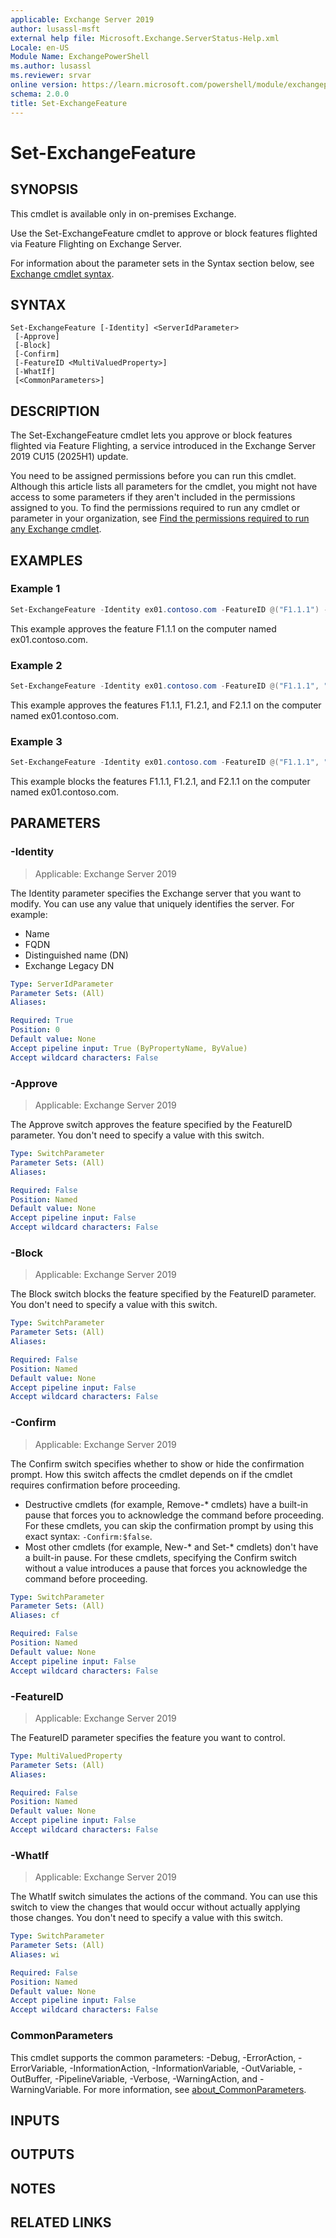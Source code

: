 ```yaml
---
applicable: Exchange Server 2019
author: lusassl-msft
external help file: Microsoft.Exchange.ServerStatus-Help.xml
Locale: en-US
Module Name: ExchangePowerShell
ms.author: lusassl
ms.reviewer: srvar
online version: https://learn.microsoft.com/powershell/module/exchangepowershell/set-exchangefeature
schema: 2.0.0
title: Set-ExchangeFeature
---
```


# Set-ExchangeFeature

## SYNOPSIS
This cmdlet is available only in on-premises Exchange.

Use the Set-ExchangeFeature cmdlet to approve or block features flighted via Feature Flighting on Exchange Server.

For information about the parameter sets in the Syntax section below, see [Exchange cmdlet syntax](https://learn.microsoft.com/powershell/exchange/exchange-cmdlet-syntax).

## SYNTAX

```
Set-ExchangeFeature [-Identity] <ServerIdParameter>
 [-Approve]
 [-Block]
 [-Confirm]
 [-FeatureID <MultiValuedProperty>]
 [-WhatIf]
 [<CommonParameters>]
```

## DESCRIPTION
The Set-ExchangeFeature cmdlet lets you approve or block features flighted via Feature Flighting, a service introduced in the Exchange Server 2019 CU15 (2025H1) update.

You need to be assigned permissions before you can run this cmdlet. Although this article lists all parameters for the cmdlet, you might not have access to some parameters if they aren't included in the permissions assigned to you. To find the permissions required to run any cmdlet or parameter in your organization, see [Find the permissions required to run any Exchange cmdlet](https://learn.microsoft.com/powershell/exchange/find-exchange-cmdlet-permissions).

## EXAMPLES

### Example 1
```powershell
Set-ExchangeFeature -Identity ex01.contoso.com -FeatureID @("F1.1.1") -Approve
```

This example approves the feature F1.1.1 on the computer named ex01.contoso.com.

### Example 2
```powershell
Set-ExchangeFeature -Identity ex01.contoso.com -FeatureID @("F1.1.1", "F1.2.1", "F2.1.1") -Approve
```

This example approves the features F1.1.1, F1.2.1, and F2.1.1 on the computer named ex01.contoso.com.

### Example 3
```powershell
Set-ExchangeFeature -Identity ex01.contoso.com -FeatureID @("F1.1.1", "F1.2.1", "F2.1.1") -Block
```

This example blocks the features F1.1.1, F1.2.1, and F2.1.1 on the computer named ex01.contoso.com.

## PARAMETERS

### -Identity

> Applicable: Exchange Server 2019

The Identity parameter specifies the Exchange server that you want to modify. You can use any value that uniquely identifies the server. For example:

- Name
- FQDN
- Distinguished name (DN)
- Exchange Legacy DN

```yaml
Type: ServerIdParameter
Parameter Sets: (All)
Aliases:

Required: True
Position: 0
Default value: None
Accept pipeline input: True (ByPropertyName, ByValue)
Accept wildcard characters: False
```

### -Approve

> Applicable: Exchange Server 2019

The Approve switch approves the feature specified by the FeatureID parameter. You don't need to specify a value with this switch.

```yaml
Type: SwitchParameter
Parameter Sets: (All)
Aliases:

Required: False
Position: Named
Default value: None
Accept pipeline input: False
Accept wildcard characters: False
```

### -Block

> Applicable: Exchange Server 2019

The Block switch blocks the feature specified by the FeatureID parameter. You don't need to specify a value with this switch.

```yaml
Type: SwitchParameter
Parameter Sets: (All)
Aliases:

Required: False
Position: Named
Default value: None
Accept pipeline input: False
Accept wildcard characters: False
```

### -Confirm

> Applicable: Exchange Server 2019

The Confirm switch specifies whether to show or hide the confirmation prompt. How this switch affects the cmdlet depends on if the cmdlet requires confirmation before proceeding.

- Destructive cmdlets (for example, Remove-\* cmdlets) have a built-in pause that forces you to acknowledge the command before proceeding. For these cmdlets, you can skip the confirmation prompt by using this exact syntax: `-Confirm:$false`.
- Most other cmdlets (for example, New-\* and Set-\* cmdlets) don't have a built-in pause. For these cmdlets, specifying the Confirm switch without a value introduces a pause that forces you acknowledge the command before proceeding.

```yaml
Type: SwitchParameter
Parameter Sets: (All)
Aliases: cf

Required: False
Position: Named
Default value: None
Accept pipeline input: False
Accept wildcard characters: False
```

### -FeatureID

> Applicable: Exchange Server 2019

The FeatureID parameter specifies the feature you want to control.

```yaml
Type: MultiValuedProperty
Parameter Sets: (All)
Aliases:

Required: False
Position: Named
Default value: None
Accept pipeline input: False
Accept wildcard characters: False
```

### -WhatIf

> Applicable: Exchange Server 2019

The WhatIf switch simulates the actions of the command. You can use this switch to view the changes that would occur without actually applying those changes. You don't need to specify a value with this switch.

```yaml
Type: SwitchParameter
Parameter Sets: (All)
Aliases: wi

Required: False
Position: Named
Default value: None
Accept pipeline input: False
Accept wildcard characters: False
```

### CommonParameters
This cmdlet supports the common parameters: -Debug, -ErrorAction, -ErrorVariable, -InformationAction, -InformationVariable, -OutVariable, -OutBuffer, -PipelineVariable, -Verbose, -WarningAction, and -WarningVariable. For more information, see [about_CommonParameters](https://go.microsoft.com/fwlink/p/?LinkID=113216).

## INPUTS

## OUTPUTS

## NOTES

## RELATED LINKS
